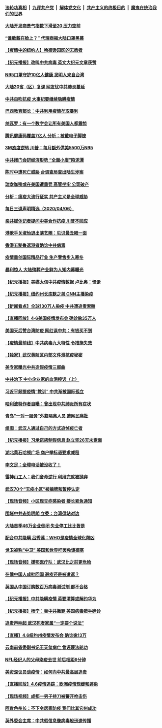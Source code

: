 

####  [法轮功真相](../../../../basic/blob/master/README.md?t=04071630) &nbsp;|&nbsp; [九评共产党](../../../../9ping.md/blob/master/README.md?t=04071630) &nbsp;|&nbsp; [解体党文化](../../../../jtdwh.md/blob/master/README.md?t=04071630)  &nbsp;|&nbsp; [共产主义的终极目的](../../../../gczydzjmd.md/blob/master/README.md?t=04071630) &nbsp;|&nbsp; [魔鬼在统治我们的世界](../../../../mgztzwmdsj.md/blob/master/README.md?t=04071630) 

#### [大陆开发商景气指数下滑至20 压力空前](../pages/nsc413/n12009654.md?t=04071630) 

#### [“谁敢戴在脸上？” 代理商揭大陆口罩黑幕](../pages/nsc413/n12009729.md?t=04071630) 

#### [【疫情中的纽约人】哈德逊园区的志愿者](../pages/nsc413/n12009300.md?t=04071630) 

#### [【纪元播报】改叫中共病毒 英文大纪元文章获赞](../pages/nsc413/n12009079.md?t=04071630) 

#### [N95口罩守护10亿人健康 发明人来自台湾](../pages/nsc413/n12009667.md?t=04071630) 

#### [大陆20省（区）复课 网友忧中共肺炎蔓延](../pages/nsc413/n12009556.md?t=04071630) 

#### [中共自吹抗疫 大事纪要继续隐瞒疫情](../pages/nsc413/n12009623.md?t=04071630) 


#### [巴西教育部长：中共利用疫情牟取暴利](../pages/nsc413/n12009627.md?t=04071630) 

#### [纳瓦罗：有一个数字会让所有美国人都震惊](../pages/nsc413/n12009361.md?t=04071630) 

#### [腾讯健康码覆盖7亿人 分析：被戴电子脚镣](../pages/nsc413/n12009595.md?t=04071630) 

#### [3M态度逆转 川普：每月额外供美5500万N95](../pages/nsc413/n12009541.md?t=04071630) 

#### [中共闭门会研经济形势 “全面小康”陷泥潭](../pages/nsc413/n12009449.md?t=04071630) 

#### [陈时中遭死亡威胁 台调查局查出陆生涉案](../pages/nsc413/n12009464.md?t=04071630) 

#### [瑞幸咖啡或在美国遭重罚 高管坐牢 公司破产](../pages/nsc413/n12009514.md?t=04071630) 

#### [分析：瘟疫大流行证实 共产主义是全球威胁](../pages/nsc413/n12008511.md?t=04071630) 

#### [每日三退声明精选（2020/04/06）](../pages/nsc413/n12009480.md?t=04071630) 

#### [亲共媒体记者提问中美合作抗疫 川普不回应](../pages/nsc413/n12009426.md?t=04071630) 

#### [港歌手关淑怡退出演艺圈：见识最丑陋一面](../pages/nsc413/n12009067.md?t=04071630) 

#### [香港五秘鲁返港者确诊中共病毒](../pages/nsc413/n12009401.md?t=04071630) 

#### [疫情重创国际精品行业 生产零售步入寒冬](../pages/nsc413/n12009154.md?t=04071630) 

#### [暴利惊人 大陆殡葬产业鲜为人知内幕曝光](../pages/nsc413/n12009085.md?t=04071630) 

#### [【纪元播报】美媒太信中共疫情数据 卢比奥：怪诞](../pages/nsc413/n12009078.md?t=04071630) 

#### [【纪元播报】纽约州长库默之弟 CNN主播染疫](../pages/nsc413/n12009080.md?t=04071630) 

#### [【新闻看点】全球130万人染疫 中共遭追责索赔](../pages/nsc413/n12008505.md?t=04071630) 

#### [【直播回放】4·6美国疫情发布会 确诊逾35万人](../pages/nsc413/n12008613.md?t=04071630) 

#### [美国天后赞台湾防疫 网红讽中共：有钱买不到](../pages/nsc413/n12005827.md?t=04071630) 

#### [【疫情最前线】中共病毒九大特性 令措施失效](../pages/nsc413/n12009116.md?t=04071630) 

#### [【独家】武汉黄陂区内部文件泄抗疫秘密](../pages/nsc413/n12001857.md?t=04071630) 

#### [美专家曝光中共造假疫情三部曲](../pages/nsc413/n12009045.md?t=04071630) 

#### [中共治下 中小企业家的血泪控诉（上）](../pages/nsc413/n12008478.md?t=04071630) 

#### [习近平频提疫情“教训” 中共渐被国际孤立](../pages/nsc413/n12005426.md?t=04071630) 

#### [哈利波特作者自曝：曾出现中共肺炎所有症状](../pages/nsc413/n12008779.md?t=04071630) 

#### [青岛“一对一服务”外籍隔离人员 遭网民痛批](../pages/nsc413/n12008811.md?t=04071630) 

#### [组图：武汉人通过自己的方式追悼疫亡者](../pages/nsc413/n12008749.md?t=04071630) 

#### [【纪元播报】习承诺遏制假信息 赵立坚26天未露面](../pages/nsc413/n12007521.md?t=04071630) 

#### [湖北黄石哈顿广场 商户举标语要求减租](../pages/nsc413/n12007443.md?t=04071630) 

#### [李文足：全璋电话被没收了！](../pages/nsc413/n12008622.md?t=04071630) 

#### [雷神山工人：我们舍命逆行 利用完就被抛弃](../pages/nsc413/n12008434.md?t=04071630) 

#### [武汉70个“无疫小区”被摘牌和暂停认定](../pages/nsc413/n12008458.md?t=04071630) 

#### [【现场音频】小区现无症感染者 楼长紧急通知](../pages/nsc413/n12008395.md?t=04071630) 

#### [围堵中共态势明朗 立委：台湾须站对边](../pages/nsc413/n12007428.md?t=04071630) 

#### [大陆首季46万企业倒闭 失业停工比比皆是](../pages/nsc413/n12008302.md?t=04071630) 

#### [配合中共隐瞒 吕秀莲：WHO是疫情全球化帮凶](../pages/nsc413/n12007704.md?t=04071630) 

#### [世卫被称“中卫” 美国和世界吁罢免谭德塞](../pages/nsc413/n12007973.md?t=04071630) 

#### [【现场音频】援鄂医疗队：武汉比之前更危险](../pages/nsc413/n12007412.md?t=04071630) 

#### [在俄中国人成批回国 避疫还是被遣返？](../pages/nsc413/n12008012.md?t=04071630) 

#### [英国从中国订购数百万病毒测试剂 都不合格](../pages/nsc413/n12008221.md?t=04071630) 

#### [【纪元播报】中共隐瞒疫情 英要清算或解约华为](../pages/nsc413/n12007523.md?t=04071630) 

#### [【纪元播报】杨宁：替中共撇罪 美国病毒猎手确诊](../pages/nsc413/n12007522.md?t=04071630) 

#### [追责声响起 武汉死者家属“一定要个说法”](../pages/nsc413/n12007958.md?t=04071630) 

#### [【直播】4.6纽约州疫情发布会 确诊逾13万](../pages/nsc413/n12007983.md?t=04071630) 

#### [云南前省委副书记王天玺病亡 曾诬蔑法轮功](../pages/nsc413/n12007207.md?t=04071630) 


#### [NFL经纪人的父母染疫去世 前后相距6分钟](../pages/nsc413/n12007547.md?t=04071630) 

#### [美资深议员谈疫情：如何向中共最高层追责](../pages/nsc413/n12007641.md?t=04071630) 

#### [【直播回放】4.6疫情追踪：欧洲疫情现缓和迹象](../pages/nsc413/n12007298.md?t=04071630) 

#### [【现场视频】成都一男子持刀被警开枪击伤](../pages/nsc413/n12007027.md?t=04071630) 

#### [阿肯色州长：不下令居家防疫 我们比其它州成功](../pages/nsc413/n12007262.md?t=04071630) 

#### [英外委会主席：中共假信息像病毒般迅速传播](../pages/nsc413/n12007090.md?t=04071630) 

